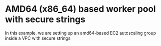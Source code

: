 # AMD64 (x86_64) based worker pool with secure strings

In this example, we are setting up an amd64-based EC2 autoscaling group inside a VPC with secure strings
